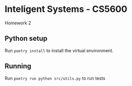 # Inteligent Systems - CS5600 
Homework 2

## Python setup
Run `poetry install` to install the virtual environment.

## Running
Run `poetry run python src/utils.py` to run tests